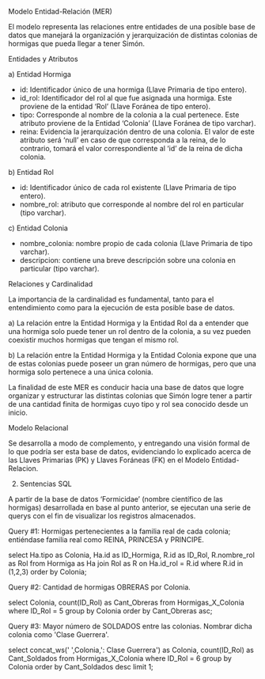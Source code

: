 Modelo Entidad-Relación (MER)

El modelo representa las relaciones entre entidades de una posible base de datos que manejará la organización y 
jerarquización de distintas colonias de hormigas que pueda llegar a tener Simón. 

Entidades y Atributos

  a)	Entidad Hormiga
  
  -	id: Identificador único de una hormiga (Llave Primaria de tipo entero).
  -	id_rol: Identificador del rol al que fue asignada una hormiga. Este proviene de la entidad ‘Rol’ (Llave Foránea de tipo entero).
  -	tipo: Corresponde al nombre de la colonia a la cual pertenece. Este atributo proviene de la Entidad ‘Colonia’ (Llave Foránea de 
    tipo varchar).
  -	reina: Evidencia la jerarquización dentro de una colonia. El valor de este atributo será ‘null’ en caso de que corresponda a la 
    reina, de lo contrario, tomará el valor correspondiente al ‘id’ de la reina de dicha colonia.

  b)	Entidad Rol
  
  -	id: Identificador único de cada rol existente (Llave Primaria de tipo entero).
  -	nombre_rol: atributo que corresponde al nombre del rol en particular (tipo varchar).
  
  c)	Entidad Colonia
  
  -	nombre_colonia: nombre propio de cada colonia (Llave Primaria de tipo varchar).
  -	descripcion: contiene una breve descripción sobre una colonia en particular (tipo varchar).


Relaciones y Cardinalidad

La importancia de la cardinalidad es fundamental, tanto para el entendimiento como para la ejecución de esta posible base de datos. 

  a)	La relación entre la Entidad Hormiga y la Entidad Rol da a entender que una hormiga solo puede tener un rol dentro de la colonia, 
      a su vez pueden coexistir muchos hormigas que tengan el mismo rol.
  
  b)	La relación entre la Entidad Hormiga y la Entidad Colonia expone que una de estas colonias puede poseer un gran número de 
      hormigas, pero que una hormiga solo pertenece a una única colonia.

La finalidad de este MER es conducir hacia una base de datos que logre organizar y estructurar las distintas colonias que Simón 
logre tener a partir de una cantidad finita de hormigas cuyo tipo y rol sea conocido desde un inicio.


Modelo Relacional

Se desarrolla a modo de complemento, y entregando una visión formal de lo que podría ser esta base de datos, evidenciando lo 
explicado acerca de las Llaves Primarias (PK) y Llaves Foráneas (FK) en el Modelo Entidad-Relacion.

2.	Sentencias SQL

A partir de la base de datos ‘Formicidae’ (nombre científico de las hormigas) desarrollada en base al punto anterior, se ejecutan una serie 
de querys con el fin de visualizar los registros almacenados. 

Query #1: Hormigas pertenecientes a la familia real de cada colonia; entiéndase familia real como REINA, PRINCESA y PRINCIPE.

  select Ha.tipo as Colonia, Ha.id as ID_Hormiga, R.id as ID_Rol, R.nombre_rol as Rol
  from Hormiga as Ha
  	join Rol as R
      on Ha.id_rol = R.id
  where R.id in (1,2,3)
  order by Colonia;


Query #2: Cantidad de hormigas OBRERAS por Colonia.

  select Colonia, count(ID_Rol) as Cant_Obreras
  from Hormigas_X_Colonia
  where ID_Rol  = 5
  group by Colonia
  order by Cant_Obreras asc;


Query #3: Mayor número de SOLDADOS entre las colonias. Nombrar dicha colonia como 'Clase Guerrera'.

  select concat_ws(' ',Colonia,': Clase Guerrera') as Colonia, count(ID_Rol) as Cant_Soldados
  from Hormigas_X_Colonia
  where ID_Rol = 6
  group by Colonia
  order by Cant_Soldados desc
  limit 1;


